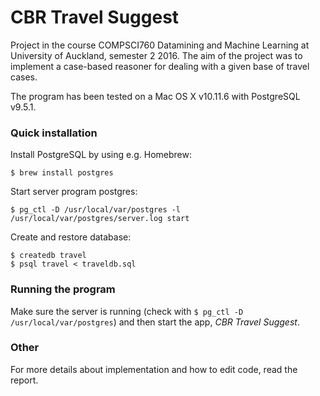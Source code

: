 # CBR Travel Suggest
Project in the course COMPSCI760 Datamining and Machine Learning at University of Auckland, semester 2 2016. The aim of the project was to implement a case-based reasoner for dealing with a given base of travel cases.

The program has been tested on a Mac OS X v10.11.6 with PostgreSQL v9.5.1.

### Quick installation
Install PostgreSQL by using e.g. Homebrew:
```
$ brew install postgres
```
Start server program postgres:
```
$ pg_ctl -D /usr/local/var/postgres -l /usr/local/var/postgres/server.log start
```
Create and restore database:
```
$ createdb travel
$ psql travel < traveldb.sql
```

### Running the program
Make sure the server is running (check with `$ pg_ctl -D /usr/local/var/postgres`) and then start the app, *CBR Travel Suggest*.

### Other
For more details about implementation and how to edit code, read the report.
